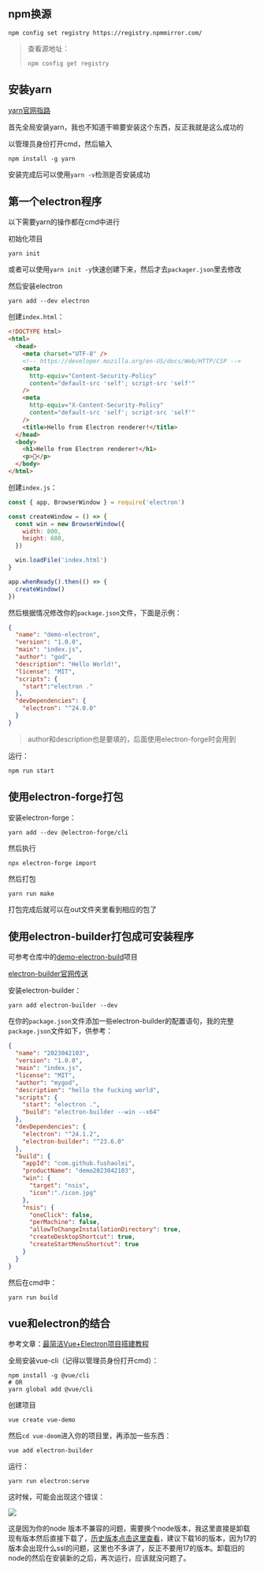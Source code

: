 ## npm换源

```
npm config set registry https://registry.npmmirror.com/
```

> 查看源地址：
>
> ```
> npm config get registry
> ```

## 安装yarn

[yarn官网指路](https://yarnpkg.com/)

首先全局安装yarn，我也不知道干嘛要安装这个东西，反正我就是这么成功的

以管理员身份打开cmd，然后输入

```
npm install -g yarn
```

安装完成后可以使用`yarn -v`检测是否安装成功

## 第一个electron程序

以下需要yarn的操作都在cmd中进行

初始化项目

```
yarn init
```

或者可以使用`yarn init -y`快速创建下来，然后才去`packager.json`里去修改

然后安装electron

```
yarn add --dev electron
```

创建`index.html`：

```html
<!DOCTYPE html>
<html>
  <head>
    <meta charset="UTF-8" />
    <!-- https://developer.mozilla.org/en-US/docs/Web/HTTP/CSP -->
    <meta
      http-equiv="Content-Security-Policy"
      content="default-src 'self'; script-src 'self'"
    />
    <meta
      http-equiv="X-Content-Security-Policy"
      content="default-src 'self'; script-src 'self'"
    />
    <title>Hello from Electron renderer!</title>
  </head>
  <body>
    <h1>Hello from Electron renderer!</h1>
    <p>👋</p>
  </body>
</html>
```

创建`index.js`：

```javascript
const { app, BrowserWindow } = require('electron')

const createWindow = () => {
  const win = new BrowserWindow({
    width: 800,
    height: 600,
  })

  win.loadFile('index.html')
}

app.whenReady().then(() => {
  createWindow()
})
```

然后根据情况修改你的`package.json`文件，下面是示例：

```json
{
  "name": "demo-electron",
  "version": "1.0.0",
  "main": "index.js",
  "author": "god",
  "description": "Hello World!",
  "license": "MIT",
  "scripts": {
    "start":"electron ."
  },
  "devDependencies": {
    "electron": "^24.0.0"
  }
}
```

> author和description也是要填的，后面使用electron-forge时会用到

运行：

```
npm run start
```

## 使用electron-forge打包

安装electron-forge：

```
yarn add --dev @electron-forge/cli
```

然后执行

```
npx electron-forge import
```

然后打包

```
yarn run make
```

打包完成后就可以在out文件夹里看到相应的包了



## 使用electron-builder打包成可安装程序

可参考仓库中的[demo-electron-build](../demo-electron-build])项目

[electron-builder官网传送](https://www.electron.build/)

安装electron-builder：

```
yarn add electron-builder --dev
```

在你的`package.json`文件添加一些electron-builder的配置语句，我的完整`package.json`文件如下，供参考：

```json
{
  "name": "2023042103",
  "version": "1.0.0",
  "main": "index.js",
  "license": "MIT",
  "author": "mygod",
  "description": "hello the fucking world",
  "scripts": {
    "start": "electron .",
    "build": "electron-builder --win --x64"
  },
  "devDependencies": {
    "electron": "^24.1.2",
    "electron-builder": "^23.6.0"
  },
  "build": {
    "appId": "com.github.fushaolei",
    "productName": "demo2023042103",
    "win": {
      "target": "nsis",
      "icon":"./icon.jpg"
    },
    "nsis": {
      "oneClick": false,
      "perMachine": false,
      "allowToChangeInstallationDirectory": true,
      "createDesktopShortcut": true,
      "createStartMenuShortcut": true
    }
  }
}

```

然后在cmd中：

```
yarn run build
```

## vue和electron的结合

参考文章：[最简洁Vue+Electron项目搭建教程](https://zhuanlan.zhihu.com/p/335225253)

全局安装vue-cli（记得以管理员身份打开cmd）：

```
npm install -g @vue/cli
# OR
yarn global add @vue/cli
```

创建项目

```
vue create vue-demo
```

然后`cd vue-deom`进入你的项目里，再添加一些东西：

```
vue add electron-builder
```

运行：

```
yarn run electron:serve
```

这时候，可能会出现这个错误：

![](https://cdn.jsdelivr.net/gh/fushaolei/img/20230423115948.png)

这是因为你的node 版本不兼容的问题，需要换个node版本，我这里直接是卸载现有版本然后直接下载了，[历史版本点击这里查看](https://nodejs.org/zh-cn/download/releases)，建议下载16的版本，因为17的版本会出现什么ssl的问题，这里也不多讲了，反正不要用17的版本。卸载旧的node的然后在安装新的之后，再次运行，应该就没问题了。